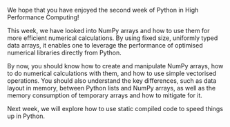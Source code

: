 <!--
SPDX-FileCopyrightText: 2019 CSC - IT Center for Science Ltd. <www.csc.fi>

SPDX-License-Identifier: CC-BY-NC-SA-4.0
-->

<!-- Title: Week 2 summary -->

<!-- Short description:

Short summary of week two.

-->

We hope that you have enjoyed the second week of Python in High Performance
Computing!

This week, we have looked into NumPy arrays and how to use them for more
efficient numerical calculations. By using fixed size, uniformly typed
data arrays, it enables one to leverage the performance of optimised numerical
libraries directly from Python.

By now, you should know how to create and manipulate NumPy arrays, how to do
numerical calculations with them, and how to use simple vectorised operations.
You should also understand the key differences, such as data layout in memory,
between Python lists and NumPy arrays, as well as the memory consumption of
temporary arrays and how to mitigate for it.

Next week, we will explore how to use static compiled code to speed things up
in Python.
